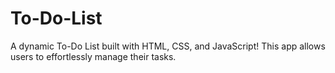 # To-Do-List
A dynamic To-Do List built with HTML, CSS, and JavaScript! This app allows users to effortlessly manage their tasks.

